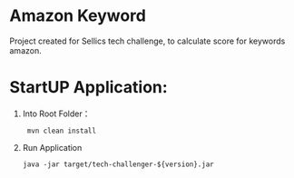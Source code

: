 # Amazon Keyword
Project created for Sellics tech challenge, to calculate score for keywords amazon.

# StartUP Application: 
1. Into Root Folder：
   ```
    mvn clean install
    ```
2. Run Application
   ```
   java -jar target/tech-challenger-${version}.jar
   ```
   

